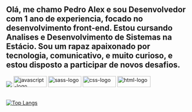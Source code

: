 <h2>Olá, me chamo Pedro Alex e sou Desenvolvedor com 1 ano de experiencia, focado no
desenvolvimento front-end.
Estou cursando Analises e Desenvolvimento de Sistemas na Estácio.
Sou um rapaz apaixonado por tecnologia, comunicativo, e muito curioso, e estou disposto a
participar de novos desafios.
</h2>



<img src="https://img.shields.io/badge/React-20232A?style=for-the-badge&logo=react&logoColor=61DAFB" />
<img src="https://img.shields.io/badge/JavaScript-323330?style=for-the-badge&logo=javascript&logoColor=F7DF1E" alt="javascript-logo" height="30px" width="90px"/>
<img src="https://img.shields.io/badge/Sass-CC6699?style=for-the-badge&logo=sass&logoColor=white" alt="sass-logo" height="30px" width="90px"/>
<img src= "https://img.shields.io/badge/CSS3-1572B6?style=for-the-badge&logo=css3&logoColor=white" alt="css-logo" height="30px" width="90px"/>
<img src="https://img.shields.io/badge/HTML5-E34F26?style=for-the-badge&logo=html5&logoColor=white" alt= "html-logo" height="30px" width="90px" />
 
 </br>
 </br> 

[![Top Langs](https://github-readme-stats.vercel.app/api/top-langs/?username=PedroAlex65&layout=compact)](https://github.com/anuraghazra/github-readme-stats)
